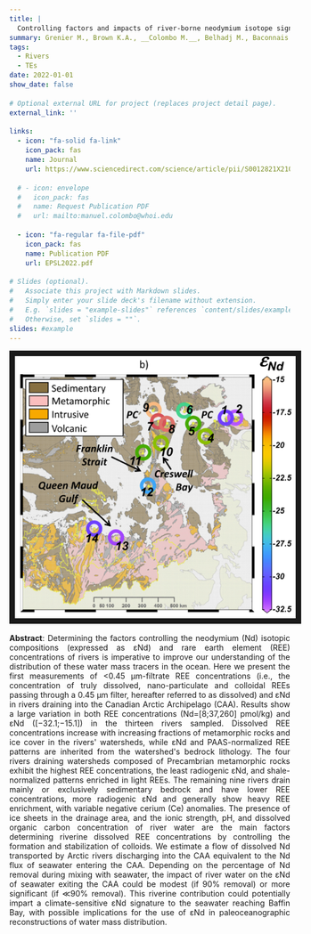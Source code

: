 ```yaml
---
title: |
  Controlling factors and impacts of river-borne neodymium isotope signatures and rare earth element concentrations supplied to the Canadian Arctic Archipelago
summary: Grenier M., Brown K.A., __Colombo M.__, Belhadj M., Baconnais I., Pham V., Soon M., Myers P.G., Jeandel C. and François R. (2022) _Earth and Planetary Science Letters 578, 1-12_
tags:
  - Rivers
  - TEs
date: 2022-01-01
show_date: false

# Optional external URL for project (replaces project detail page).
external_link: ''

links:
  - icon: "fa-solid fa-link"
    icon_pack: fas
    name: Journal
    url: https://www.sciencedirect.com/science/article/pii/S0012821X21005975?via%3Dihub

  # - icon: envelope
  #   icon_pack: fas
  #   name: Request Publication PDF
  #   url: mailto:manuel.colombo@whoi.edu 

  - icon: "fa-regular fa-file-pdf"
    icon_pack: fas
    name: Publication PDF
    url: EPSL2022.pdf 

# Slides (optional).
#   Associate this project with Markdown slides.
#   Simply enter your slide deck's filename without extension.
#   E.g. `slides = "example-slides"` references `content/slides/example-slides.md`.
#   Otherwise, set `slides = ""`.
slides: #example
---
```

<p align="center">
<img src="EPSL2022.png" width="900px" max-height= auto border="10"/>
</p>

__Abstract__: Determining the factors controlling the neodymium (Nd) isotopic compositions (expressed as εNd) and rare earth element (REE) concentrations of rivers is imperative to improve our understanding of the distribution of these water mass tracers in the ocean. Here we present the first measurements of <0.45 μm-filtrate REE concentrations (i.e., the concentration of truly dissolved, nano-particulate and colloidal REEs passing through a 0.45 μm filter, hereafter referred to as dissolved) and εNd in rivers draining into the Canadian Arctic Archipelago (CAA). Results show a large variation in both REE concentrations (Nd=[8;37,260] pmol/kg) and εNd ([−32.1;−15.1]) in the thirteen rivers sampled. Dissolved REE concentrations increase with increasing fractions of metamorphic rocks and ice cover in the rivers' watersheds, while εNd and PAAS-normalized REE patterns are inherited from the watershed's bedrock lithology. The four rivers draining watersheds composed of Precambrian metamorphic rocks exhibit the highest REE concentrations, the least radiogenic εNd, and shale-normalized patterns enriched in light REEs. The remaining nine rivers drain mainly or exclusively sedimentary bedrock and have lower REE concentrations, more radiogenic εNd and generally show heavy REE enrichment, with variable negative cerium (Ce) anomalies. The presence of ice sheets in the drainage area, and the ionic strength, pH, and dissolved organic carbon concentration of river water are the main factors determining riverine dissolved REE concentrations by controlling the formation and stabilization of colloids. We estimate a flow of dissolved Nd transported by Arctic rivers discharging into the CAA equivalent to the Nd flux of seawater entering the CAA. Depending on the percentage of Nd removal during mixing with seawater, the impact of river water on the εNd of seawater exiting the CAA could be modest (if 90% removal) or more significant (if ≪90% removal). This riverine contribution could potentially impart a climate-sensitive εNd signature to the seawater reaching Baffin Bay, with possible implications for the use of εNd in paleoceanographic reconstructions of water mass distribution.
<style>body {text-align: justify}</style>